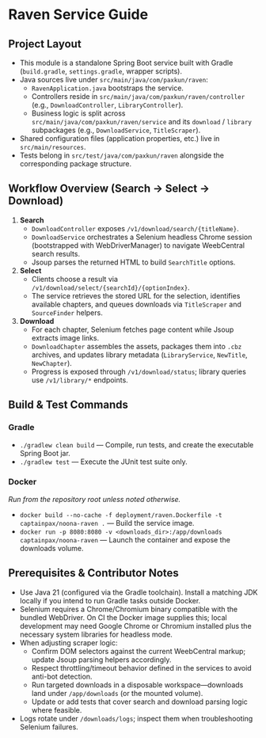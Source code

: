# Raven Service Guide

## Project Layout
- This module is a standalone Spring Boot service built with Gradle (`build.gradle`, `settings.gradle`, wrapper scripts).
- Java sources live under `src/main/java/com/paxkun/raven`:
  - `RavenApplication.java` bootstraps the service.
  - Controllers reside in `src/main/java/com/paxkun/raven/controller` (e.g., `DownloadController`, `LibraryController`).
  - Business logic is split across `src/main/java/com/paxkun/raven/service` and its `download` / `library` subpackages (e.g., `DownloadService`, `TitleScraper`).
- Shared configuration files (application properties, etc.) live in `src/main/resources`.
- Tests belong in `src/test/java/com/paxkun/raven` alongside the corresponding package structure.

## Workflow Overview (Search → Select → Download)
1. **Search**
   - `DownloadController` exposes `/v1/download/search/{titleName}`.
   - `DownloadService` orchestrates a Selenium headless Chrome session (bootstrapped with WebDriverManager) to navigate WeebCentral search results.
   - Jsoup parses the returned HTML to build `SearchTitle` options.
2. **Select**
   - Clients choose a result via `/v1/download/select/{searchId}/{optionIndex}`.
   - The service retrieves the stored URL for the selection, identifies available chapters, and queues downloads via `TitleScraper` and `SourceFinder` helpers.
3. **Download**
   - For each chapter, Selenium fetches page content while Jsoup extracts image links.
   - `DownloadChapter` assembles the assets, packages them into `.cbz` archives, and updates library metadata (`LibraryService`, `NewTitle`, `NewChapter`).
   - Progress is exposed through `/v1/download/status`; library queries use `/v1/library/*` endpoints.

## Build & Test Commands
### Gradle
- `./gradlew clean build` — Compile, run tests, and create the executable Spring Boot jar.
- `./gradlew test` — Execute the JUnit test suite only.

### Docker
_Run from the repository root unless noted otherwise._
- `docker build --no-cache -f deployment/raven.Dockerfile -t captainpax/noona-raven .` — Build the service image.
- `docker run -p 8080:8080 -v <downloads_dir>:/app/downloads captainpax/noona-raven` — Launch the container and expose the downloads volume.

## Prerequisites & Contributor Notes
- Use Java 21 (configured via the Gradle toolchain). Install a matching JDK locally if you intend to run Gradle tasks outside Docker.
- Selenium requires a Chrome/Chromium binary compatible with the bundled WebDriver. On CI the Docker image supplies this; local development may need Google Chrome or Chromium installed plus the necessary system libraries for headless mode.
- When adjusting scraper logic:
  - Confirm DOM selectors against the current WeebCentral markup; update Jsoup parsing helpers accordingly.
  - Respect throttling/timeout behavior defined in the services to avoid anti-bot detection.
  - Run targeted downloads in a disposable workspace—downloads land under `/app/downloads` (or the mounted volume).
  - Update or add tests that cover search and download parsing logic where feasible.
- Logs rotate under `/downloads/logs`; inspect them when troubleshooting Selenium failures.
